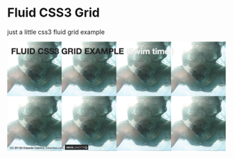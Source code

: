 Fluid CSS3 Grid
==================

just a little css3 fluid grid example

![Fluid Grid Template](pic.png "Fluid Grid Template")
